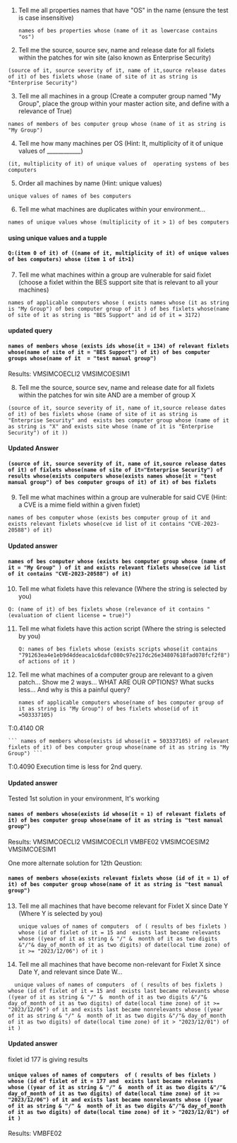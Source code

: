 1. Tell me all properties names that have "OS" in the name (ensure the test is case insensitive)

    ```names of bes properties whose (name of it as lowercase contains "os")```

2. Tell me the source, source sev, name and release date for all fixlets within the patches for win site (also known as Enterprise Security)

  ```(source of it, source severity of it, name of it,source release dates of it) of bes fixlets whose (name of site of it as string is "Enterprise Security")```

3. Tell me all machines in a group (Create a computer group named "My Group", place the group within your master action site, and define with a relevance of True)

  ```names of members of bes computer group whose (name of it as string is "My Group")```

4. Tell me how many machines per OS (Hint: It, multiplicity of it of unique values of ____________)

  ```(it, multiplicity of it) of unique values of  operating systems of bes computers```

5. Order all machines by name (Hint: unique values)

  ```unique values of names of bes computers```

6. Tell me what machines are duplicates within your environment...

  ```names of unique values whose (multiplicity of it > 1) of bes computers```

 #### using unique values and a tupple

 #### ```Q:(item 0 of it) of ((name of it, multiplicity of it) of unique values of bes computers) whose (item 1 of it>1)```
 
7. Tell me what machines within a group are vulnerable for said fixlet (choose a fixlet within the BES support site that is relevant to all your machines)
   
  ```names of applicable computers whose ( exists names whose (it as string is "My Group") of bes computer group of it ) of bes fixlets whose(name of site of it as string is "BES Support" and id of it = 3172)```
#### updated query
#### ```names of members whose (exists ids whose(it = 134) of relevant fixlets whose(name of site of it = "BES Support") of it) of bes computer groups whose(name of it  = "test manual group")```

Results:
VMSIMCOECLI2
VMSIMCOESIM1
 
8. Tell me the source, source sev, name and release date for all fixlets within the patches for win site AND are a member of group X
 
  ```(source of it, source severity of it, name of it,source release dates of it) of bes fixlets whose (name of site of it as string is "Enterprise Security" and  exists bes computer group whose (name of it as string is "X" and exists site whose (name of it is "Enterprise Security") of it ))```

#### Updated Answer

####  ```(source of it, source severity of it, name of it,source release dates of it) of fixlets whose(name of site of it="Enterprise Security") of results whose(exists computers whose(exists names whose(it = "test manual group") of bes computer groups of it) of it) of bes fixlets  ```

 
9. Tell me what machines within a group are vulnerable for said CVE (Hint: a CVE is a mime field within a given fixlet)
    
  ```names of bes computer whose (exists bes computer group of it and exists relevant fixlets whose(cve id list of it contains "CVE-2023-20588") of it)```
#### Updated answer

#### ```names of bes computer whose (exists bes computer group whose (name of it = "My Group" ) of it and exists relevant fixlets whose(cve id list of it contains "CVE-2023-20588") of it)```


10. Tell me what fixlets have this relevance (Where the string is selected by you)

   ```Q: (name of it) of bes fixlets whose (relevance of it contains "(evaluation of client license = true)")```
   
11. Tell me what fixlets have this action script (Where the string is selected by you)

    ```Q: names of bes fixlets whose (exists scripts whose(it contains "791263ea4e1eb9d4ddeaca1c6dafc080c97e217dc26e34807618fad078fcf2f8") of actions of it )```

12. Tell me what machines of a computer group are relevant to a given patch... Show me 2 ways... WHAT ARE OUR OPTIONS? What sucks less... And why is this a painful query?

    ``` names of applicable computers whose(name of bes computer group of it as string is "My Group") of bes fixlets whose(id of it =503337105) ```
    
  T:0.4140
     OR

    ``` names of members whose(exists id whose(it = 503337105) of relevant fixlets of it) of bes computer group whose(name of it as string is "My Group") ```

  T:0.4090
Execution time is less for 2nd query. 
#### Updated answer
Tested 1st solution in your environment, It's working

#### ```names of members whose(exists id whose(it = 1) of relevant fixlets of it) of bes computer group whose(name of it as string is "test manual group")```

Results:
VMSIMCOECLI2
VMSIMCOECLI1
VMBFE02
VMSIMCOESIM2
VMSIMCOESIM1

One more alternate solution for 12th Qeustion:
#### ```names of members whose(exists relevant fixlets whose (id of it = 1) of it) of bes computer group whose(name of it as string is "test manual group")```

13. Tell me all machines that have become relevant for Fixlet X since Date Y (Where Y is selected by you)
    
    ``` unique values of names of computers  of ( results of bes fixlets ) whose (id of fixlet of it = 15 and  exists last became relevants whose ((year of it as string & "/" &  month of it as two digits &"/"& day_of_month of it as two digits) of date(local time zone) of it >= "2023/12/06") of it )  ```

14. Tell me all machines that have become non-relevant for Fixlet X since Date Y, and relevant since Date W...

```   unique values of names of computers  of ( results of bes fixlets ) whose (id of fixlet of it = 15 and  exists last became relevants whose ((year of it as string & "/" &  month of it as two digits &"/"& day_of_month of it as two digits) of date(local time zone) of it >= "2023/12/06") of it and exists last became nonrelevants whose ((year of it as string & "/" &  month of it as two digits &"/"& day_of_month of it as two digits) of date(local time zone) of it > "2023/12/01") of it )   ``` 

#### Updated answer
fixlet id 177 is giving results
 
#### ```unique values of names of computers  of ( results of bes fixlets ) whose (id of fixlet of it = 177 and  exists last became relevants whose ((year of it as string & "/" &  month of it as two digits &"/"& day_of_month of it as two digits) of date(local time zone) of it >= "2023/12/06") of it and exists last became nonrelevants whose ((year of it as string & "/" &  month of it as two digits &"/"& day_of_month of it as two digits) of date(local time zone) of it > "2023/12/01") of it )  ```

Results:
VMBFE02


